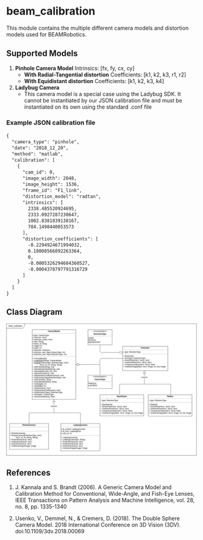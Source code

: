 # beam_calibration

This module contains the multiple different camera models and distortion models used for BEAMRobotics.

## Supported Models

1. **Pinhole Camera Model** Intrinsics: [fx, fy, cx, cy]
    * **With Radial-Tangential distortion** Coefficients: [k1, k2, k3, r1, r2]
    * **With Equidistant distortion** Coefficients: [k1, k2, k3, k4]
2. **Ladybug Camera**
    * This camera model is a special case using the Ladybug SDK. It cannot be instantiated by our JSON calibration file and must be instantiated on its own using the standard .conf file

### Example JSON calibration file

```
{
  "camera_type": "pinhole",
  "date": "2018_12_20",
  "method": "matlab",
  "calibration": [
    {
      "cam_id": 0,
      "image_width": 2048,
      "image_height": 1536,
      "frame_id": "F1_link",
      "distortion_model": "radtan",
      "intrinsics": [
        2338.485520924695,
        2333.0927287230647,
        1002.8381839138167,
        784.1498440053573
      ],
      "distortion_coefficients": [
        -0.2294924671994032,
        0.18008566892263364,
        0,
        -0.0005326294604360527,
        -0.0004378797791316729
      ]
    }
  ]
}
```
## Class Diagram
![alt text](https://github.com/BEAMRobotics/libbeam/blob/add_camera_models/beam_calibration/ClassDiagram.png)

## References

1. J. Kannala and S. Brandt (2006). A Generic Camera Model and Calibration Method for Conventional, Wide-Angle, and Fish-Eye Lenses, IEEE Transactions on Pattern Analysis and Machine Intelligence, vol. 28, no. 8, pp. 1335-1340

2. Usenko, V., Demmel, N., & Cremers, D. (2018). The Double Sphere Camera Model. 2018 International Conference on 3D Vision (3DV). doi:10.1109/3dv.2018.00069
